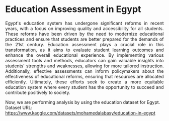 # Education Assessment in Egypt

<div style="text-align: justify;">
Egypt's education system has undergone significant reforms in recent years, with a focus on improving quality and accessibility for all students. These reforms have been driven by the need to modernize educational practices and ensure that students are better prepared for the demands of the 21st century. Education assessment plays a crucial role in this transformation, as it aims to evaluate student learning outcomes and enhance the overall educational experience. By implementing various assessment tools and methods, educators can gain valuable insights into students' strengths and weaknesses, allowing for more tailored instruction. Additionally, effective assessments can inform policymakers about the effectiveness of educational reforms, ensuring that resources are allocated efficiently. Ultimately, these efforts seek to create a more equitable education system where every student has the opportunity to succeed and contribute positively to society.
</div>

Now, we are performing analysis by using the education dataset for Egypt. Dataset URL: https://www.kaggle.com/datasets/mohamedalabasy/education-in-egypt

